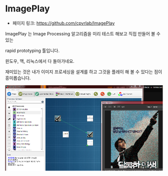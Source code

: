 # ImagePlay

- 페이지 링크: https://github.com/cpvrlab/ImagePlay

ImagePlay 는 Image Processing 알고리즘을 미리 테스트 해보고 직접 만들어 볼 수 있는

rapid prototyping 툴입니다.

윈도우, 맥, 리눅스에서 다 돌아가네요.

재미있는 것은 내가 이미지 프로세싱을 설계를 하고 그것을 플레이 해 볼 수 있다는 점이 흥미롭습니다.

![참조 이미지](../img/imageplay.png)
